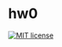 # hw0

[![MIT license](https://img.shields.io/badge/license-MIT-blue.svg)](https://github.com/komour/fp-course/blob/master/hw0/LICENSE)
